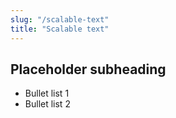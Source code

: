 ```yaml
---
slug: "/scalable-text"
title: "Scalable text"
---
```

## Placeholder subheading
- Bullet list 1
- Bullet list 2